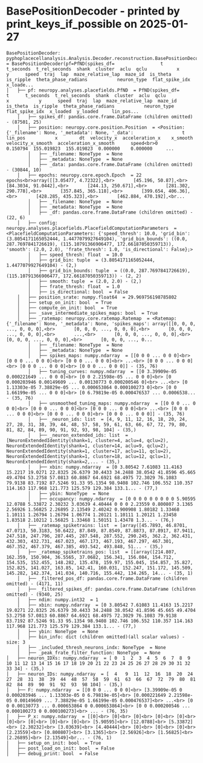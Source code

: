 BasePositionDecoder - printed by print_keys_if_possible on 2025-01-27
===================================================================================================


    BasePositionDecoder: pyphoplacecellanalysis.Analysis.Decoder.reconstruction.BasePositionDecoder  = BasePositionDecoder(pf=PfND(spikes_df=                 t      t_seconds  t_rel_seconds  shank  cluster  aclu  qclu           x           y      speed  traj  lap  maze_relative_lap  maze_id  is_theta  is_ripple  theta_phase_radians           neuron_type  flat_spike_idx  x_loade...
	│   ├── pf: neuropy.analyses.placefields.PfND  = PfND(spikes_df=                 t      t_seconds  t_rel_seconds  shank  cluster  aclu  qclu           x           y      speed  traj  lap  maze_relative_lap  maze_id  is_theta  is_ripple  theta_phase_radians           neuron_type  flat_spike_idx  x_loaded  y_loaded     lin_pos...
		│   ├── spikes_df: pandas.core.frame.DataFrame (children omitted) - (87501, 25)
		│   ├── position: neuropy.core.position.Position  = <Position: {'_filename': None, '_metadata': None, '_data':                  t     lin_pos           x        dt  velocity_x  acceleration_x    x_smooth  velocity_x_smooth  acceleration_x_smooth      speed<br>0         0.150794  155.019823  155.019823  0.000000    0.000000     ...
			│   ├── _filename: NoneType  = None
			│   ├── _metadata: NoneType  = None
			│   ├── _data: pandas.core.frame.DataFrame (children omitted) - (30844, 10)
		│   ├── epochs: neuropy.core.epoch.Epoch  = 22 epochs<br>array([[3.05477, 4.72322],<br>       [45.196, 50.87],<br>       [84.3034, 91.0442],<br>       [244.13, 250.671],<br>       [281.302, 290.778],<br>       [357.845, 365.118],<br>       [399.654, 406.36],<br>       [428.285, 435.323],<br>       [462.884, 470.192],<br...
			│   ├── _filename: NoneType  = None
			│   ├── _metadata: NoneType  = None
			│   ├── _df: pandas.core.frame.DataFrame (children omitted) - (22, 6)
		│   ├── config: neuropy.analyses.placefields.PlacefieldComputationParameters  = <PlacefieldComputationParameters: {'speed_thresh': 10.0, 'grid_bin': (3.8054171165052444, 1.4477079927649104), 'grid_bin_bounds': ((0.0, 287.7697841726619), (115.10791366906477, 172.66187050359713)), 'smooth': (2.0, 2.0), 'frate_thresh': 1.0, 'is_directional': False};>
			│   ├── speed_thresh: float  = 10.0
			│   ├── grid_bin: tuple  = (3.8054171165052444, 1.4477079927649104) - (2,)
			│   ├── grid_bin_bounds: tuple  = ((0.0, 287.7697841726619), (115.10791366906477, 172.66187050359713)) - (2, 2)
			│   ├── smooth: tuple  = (2.0, 2.0) - (2,)
			│   ├── frate_thresh: float  = 1.0
			│   ├── is_directional: bool  = False
		│   ├── position_srate: numpy.float64  = 29.969756198785802
		│   ├── setup_on_init: bool  = True
		│   ├── compute_on_init: bool  = True
		│   ├── _save_intermediate_spikes_maps: bool  = True
		│   ├── _ratemap: neuropy.core.ratemap.Ratemap  = <Ratemap: {'_filename': None, '_metadata': None, 'spikes_maps': array([[0, 0, 0, ..., 0, 0, 0],<br>       [0, 0, 0, ..., 0, 0, 0],<br>       [0, 0, 0, ..., 0, 0, 0],<br>       ...,<br>       [0, 0, 0, ..., 0, 0, 0],<br>       [0, 0, 0, ..., 0, 0, 0],<br>       [0, 0, 0, ..., 0...
			│   ├── _filename: NoneType  = None
			│   ├── _metadata: NoneType  = None
			│   ├── spikes_maps: numpy.ndarray  = [[0 0 0 ... 0 0 0]<br> [0 0 0 ... 0 0 0]<br> [0 0 0 ... 0 0 0]<br> ...<br> [0 0 0 ... 0 0 0]<br> [0 0 0 ... 0 0 0]<br> [0 0 0 ... 0 0 0]] - (35, 76)
			│   ├── tuning_curves: numpy.ndarray  = [[0 3.39909e-05 0.000221649 ... 0 0 0]<br> [0 0 2.21598e-05 ... 0 0 0]<br> [0 0.000203946 0.00149609 ... 0.00130773 0.000200546 0]<br> ...<br> [0 1.13303e-05 7.38829e-05 ... 0.000653864 0.000100273 0]<br> [0 0 1.66199e-05 ... 0 0 0]<br> [0 6.79819e-05 0.000476537 ... 0.0006538... - (35, 76)
			│   ├── unsmoothed_tuning_maps: numpy.ndarray  = [[0 0 0 ... 0 0 0]<br> [0 0 0 ... 0 0 0]<br> [0 0 0 ... 0 0 0]<br> ...<br> [0 0 0 ... 0 0 0]<br> [0 0 0 ... 0 0 0]<br> [0 0 0 ... 0 0 0]] - (35, 76)
			│   ├── _neuron_ids: list  = [4, 9, 11, 12, 16, 18, 20, 24, 27, 28, 31, 38, 39, 44, 48, 57, 58, 59, 61, 63, 66, 67, 72, 79, 80, 81, 82, 84, 89, 90, 91, 92, 93, 98, 104] - (35,)
			│   ├── _neuron_extended_ids: list  = [NeuronExtendedIdentity(shank=1, cluster=4, aclu=4, qclu=2), NeuronExtendedIdentity(shank=1, cluster=14, aclu=9, qclu=2), NeuronExtendedIdentity(shank=1, cluster=17, aclu=11, qclu=2), NeuronExtendedIdentity(shank=1, cluster=18, aclu=12, qclu=1), NeuronExtendedIdentity(shank=2,... - (35,)
			│   ├── xbin: numpy.ndarray  = [0 3.80542 7.61083 11.4163 15.2217 19.0271 22.8325 26.6379 30.4433 34.2488 38.0542 41.8596 45.665 49.4704 53.2758 57.0813 60.8867 64.6921 68.4975 72.3029 76.1083 79.9138 83.7192 87.5246 91.33 95.1354 98.9408 102.746 106.552 110.357 114.163 117.968 121.773 125.579 129.384 133.1... - (77,)
			│   ├── ybin: NoneType  = None
			│   ├── occupancy: numpy.ndarray  = [0 0 0 0 0 0 0 0 0 5.90595 12.0788 5.33872 2.30232 3.03639 4.40444 0 0 0 2.23559 0.800807 3.1365 2.56926 1.56825 2.26895 2.13549 2.40242 0.900908 1.80182 1.33468 1.10111 1.26794 1.26794 1.06774 1.20121 1.10111 1.20121 1.23458 1.83518 2.10212 1.56825 1.33468 1.50151 1.43478 1.3... - (76,)
		│   ├── _ratemap_spiketrains: list  = [array([45.7893, 46.8701, 47.0713, 50.3183, 50.6422, 87.849, 87.8549, 87.8873, 87.8917, 87.9411, 247.518, 247.796, 287.445, 287.548, 287.552, 290.245, 362.2, 362.431, 432.303, 432.731, 467.023, 467.173, 467.193, 467.297, 467.301, 467.352, 467.379, 467.385, 493.542, 493.848, 51... - (35,)
		│   ├── _ratemap_spiketrains_pos: list  = [[array([214.807, 162.359, 150.904, 36.5565, 37.0682, 156.341, 156.084, 154.712, 154.535, 152.455, 148.282, 135.478, 159.97, 155.045, 154.857, 35.827, 152.825, 141.027, 163.85, 142.41, 160.031, 152.247, 151.172, 145.509, 145.282, 142.374, 141.034, 140.716, 155.442, 134.265, 14... - (35, 1)
		│   ├── _filtered_pos_df: pandas.core.frame.DataFrame (children omitted) - (4171, 11)
		│   ├── _filtered_spikes_df: pandas.core.frame.DataFrame (children omitted) - (9340, 25)
		│   ├── ndim: numpy.int32  = 1
		│   ├── xbin: numpy.ndarray  = [0 3.80542 7.61083 11.4163 15.2217 19.0271 22.8325 26.6379 30.4433 34.2488 38.0542 41.8596 45.665 49.4704 53.2758 57.0813 60.8867 64.6921 68.4975 72.3029 76.1083 79.9138 83.7192 87.5246 91.33 95.1354 98.9408 102.746 106.552 110.357 114.163 117.968 121.773 125.579 129.384 133.1... - (77,)
		│   ├── ybin: NoneType  = None
		│   ├── bin_info: dict (children omitted)(all scalar values) - size: 3
		│   ├── _included_thresh_neurons_indx: NoneType  = None
		│   ├── _peak_frate_filter_function: NoneType  = None
	│   ├── neuron_IDXs: numpy.ndarray  = [ 0  1  2  3  4  5  6  7  8  9 10 11 12 13 14 15 16 17 18 19 20 21 22 23 24 25 26 27 28 29 30 31 32 33 34] - (35,)
	│   ├── neuron_IDs: numpy.ndarray  = [  4   9  11  12  16  18  20  24  27  28  31  38  39  44  48  57  58  59  61  63  66  67  72  79  80  81  82  84  89  90  91  92  93  98 104] - (35,)
	│   ├── F: numpy.ndarray  = [[0 0 0 ... 0 0 0]<br> [3.39909e-05 0 0.000203946 ... 1.13303e-05 0 6.79819e-05]<br> [0.000221649 2.21598e-05 0.00149609 ... 7.38829e-05 1.66199e-05 0.000476537]<br> ...<br> [0 0 0.00130773 ... 0.000653864 0 0.000653864]<br> [0 0 0.000200546 ... 0.000100273 0 0.000100273]<br> ... - (76, 35)
	│   ├── P_x: numpy.ndarray  = [[0]<br> [0]<br> [0]<br> [0]<br> [0]<br> [0]<br> [0]<br> [0]<br> [0]<br> [5.90595]<br> [12.0788]<br> [5.33872]<br> [2.30232]<br> [3.03639]<br> [4.40444]<br> [0]<br> [0]<br> [0]<br> [2.23559]<br> [0.800807]<br> [3.1365]<br> [2.56926]<br> [1.56825]<br> [2.26895]<br> [2.13549]<br... - (76, 1)
	│   ├── setup_on_init: bool  = True
	│   ├── post_load_on_init: bool  = False
	│   ├── debug_print: bool  = False
